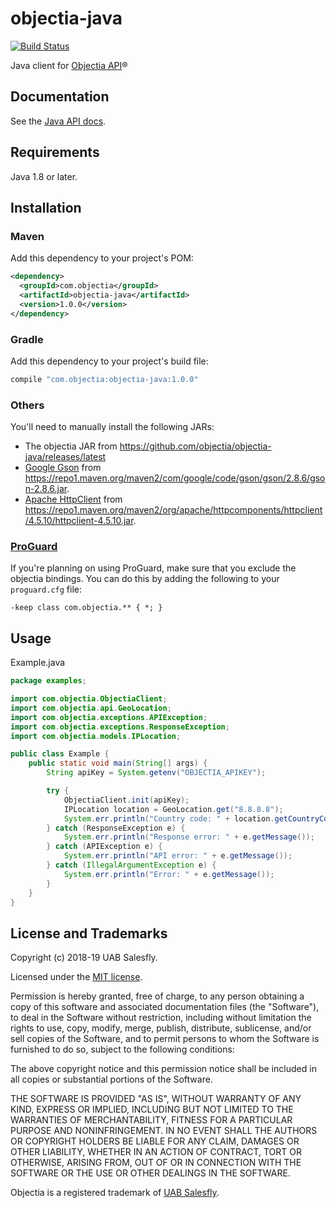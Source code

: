 # objectia-java 
[![Build Status](https://travis-ci.org/objectia/objectia-java.svg?branch=master)](https://travis-ci.org/objectia/objectia-java)
<!--[![codecov](https://codecov.io/gh/objectia/objectia-java/branch/master/graph/badge.svg)](https://codecov.io/gh/objectia/objectia-java)-->

Java client for [Objectia API](https://objectia.com)&reg;

## Documentation

See the [Java API docs](https://docs.objectia.com/java/).


## Requirements

Java 1.8 or later.


## Installation

### Maven

Add this dependency to your project's POM:

```xml
<dependency>
  <groupId>com.objectia</groupId>
  <artifactId>objectia-java</artifactId>
  <version>1.0.0</version>
</dependency>
```

### Gradle

Add this dependency to your project's build file:

```groovy
compile "com.objectia:objectia-java:1.0.0"
```

### Others

You'll need to manually install the following JARs:

* The objectia JAR from https://github.com/objectia/objectia-java/releases/latest
* [Google Gson](https://github.com/google/gson) from <https://repo1.maven.org/maven2/com/google/code/gson/gson/2.8.6/gson-2.8.6.jar>.
* [Apache HttpClient](https://hc.apache.org/httpcomponents-client-4.5.x/index.html) from <https://repo1.maven.org/maven2/org/apache/httpcomponents/httpclient/4.5.10/httpclient-4.5.10.jar>.

### [ProGuard](http://proguard.sourceforge.net/)

If you're planning on using ProGuard, make sure that you exclude the objectia bindings. You can do this by adding the following to your `proguard.cfg` file:

```
-keep class com.objectia.** { *; }
```

## Usage

Example.java

```java
package examples;

import com.objectia.ObjectiaClient;
import com.objectia.api.GeoLocation;
import com.objectia.exceptions.APIException;
import com.objectia.exceptions.ResponseException;
import com.objectia.models.IPLocation;

public class Example {
    public static void main(String[] args) {
        String apiKey = System.getenv("OBJECTIA_APIKEY");

        try {
            ObjectiaClient.init(apiKey);
            IPLocation location = GeoLocation.get("8.8.8.8");
            System.err.println("Country code: " + location.getCountryCode());
        } catch (ResponseException e) {
            System.err.println("Response error: " + e.getMessage());
        } catch (APIException e) {
            System.err.println("API error: " + e.getMessage());
        } catch (IllegalArgumentException e) {
            System.err.println("Error: " + e.getMessage());
        }
    }
}
```


## License and Trademarks

Copyright (c) 2018-19 UAB Salesfly.

Licensed under the [MIT license](https://en.wikipedia.org/wiki/MIT_License). 

Permission is hereby granted, free of charge, to any person obtaining a copy
of this software and associated documentation files (the "Software"), to deal
in the Software without restriction, including without limitation the rights
to use, copy, modify, merge, publish, distribute, sublicense, and/or sell
copies of the Software, and to permit persons to whom the Software is
furnished to do so, subject to the following conditions:

The above copyright notice and this permission notice shall be included in all
copies or substantial portions of the Software.

THE SOFTWARE IS PROVIDED "AS IS", WITHOUT WARRANTY OF ANY KIND, EXPRESS OR
IMPLIED, INCLUDING BUT NOT LIMITED TO THE WARRANTIES OF MERCHANTABILITY,
FITNESS FOR A PARTICULAR PURPOSE AND NONINFRINGEMENT. IN NO EVENT SHALL THE
AUTHORS OR COPYRIGHT HOLDERS BE LIABLE FOR ANY CLAIM, DAMAGES OR OTHER
LIABILITY, WHETHER IN AN ACTION OF CONTRACT, TORT OR OTHERWISE, ARISING FROM,
OUT OF OR IN CONNECTION WITH THE SOFTWARE OR THE USE OR OTHER DEALINGS IN THE
SOFTWARE.

Objectia is a registered trademark of [UAB Salesfly](https://www.salesfly.com). 